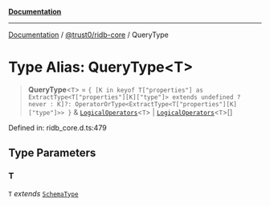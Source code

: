 [**Documentation**](../../../README.md)

***

[Documentation](../../../README.md) / [@trust0/ridb-core](../README.md) / QueryType

# Type Alias: QueryType\<T\>

> **QueryType**\<`T`\> = `{ [K in keyof T["properties"] as ExtractType<T["properties"][K]["type"]> extends undefined ? never : K]?: OperatorOrType<ExtractType<T["properties"][K]["type"]>> }` & [`LogicalOperators`](LogicalOperators.md)\<`T`\> \| [`LogicalOperators`](LogicalOperators.md)\<`T`\>[]

Defined in: ridb\_core.d.ts:479

## Type Parameters

### T

`T` *extends* [`SchemaType`](SchemaType.md)
